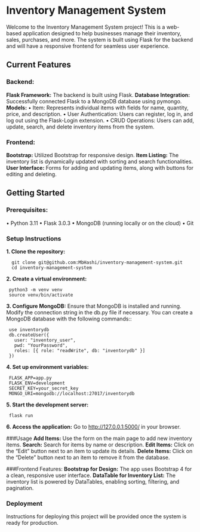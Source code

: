# Inventory Management System

Welcome to the Inventory Management System project! This is a web-based application designed to help businesses manage their inventory, sales, purchases, and more. The system is built using Flask for the backend and will have a responsive frontend for seamless user experience.

## Current Features

### Backend:
**Flask Framework:** The backend is built using Flask.
**Database Integration:** Successfully connected Flask to a MongoDB database using pymongo.
**Models:**
	•	Item: Represents individual items with fields for name, quantity, price, and description.
	•	User Authentication: Users can register, log in, and log out using the Flask-Login extension.
	•	CRUD Operations: Users can add, update, search, and delete inventory items from the system.

### Frontend:
**Bootstrap:** Utilized Bootstrap for responsive design.
**Item Listing:** The inventory list is dynamically updated with sorting and search functionalities.
**User Interface:** Forms for adding and updating items, along with buttons for editing and deleting.


## Getting Started

### Prerequisites:
• Python 3.11
• Flask 3.0.3
• MongoDB (running locally or on the cloud)
• Git 

### Setup Instructions
   **1.	Clone the repository:**
  ``` 
    git clone git@github.com:MbHashi/inventory-management-system.git
    cd inventory-management-system
  ```

   **2. Create a virtual environment:**
   ```
    python3 -m venv venv
    source venv/bin/activate
   ```


   **3.	Configure MongoDB:**
      Ensure that MongoDB is installed and running. Modify the connection string in the db.py file if necessary.
      You can create a MongoDB database with the following commands::
   ```
    use inventorydb
    db.createUser({
      user: "inventory_user",
      pwd: "YourPassword",
      roles: [{ role: "readWrite", db: "inventorydb" }]
    })
   ```


   **4.	Set up environment variables:**
   ```
    FLASK_APP=app.py
    FLASK_ENV=development
    SECRET_KEY=your_secret_key
    MONGO_URI=mongodb://localhost:27017/inventorydb
   ```


  **5. Start the development server:**
   ```
    flask run
   ```

  **6. Access the application:**
  Go to http://127.0.0.1:5000/ in your browser.

###Usage
  **Add Items:** Use the form on the main page to add new inventory items.
	**Search:** Search for items by name or description.
	**Edit Items:** Click on the “Edit” button next to an item to update its details.
	**Delete Items:** Click on the “Delete” button next to an item to remove it from the database.

###Frontend Features:
  **Bootstrap for Design:** The app uses Bootstrap 4 for a clean, responsive user interface.
	**DataTable for Inventory List:** The inventory list is powered by DataTables, enabling sorting, filtering, and pagination.

### Deployment

Instructions for deploying this project will be provided once the system is ready for production.




